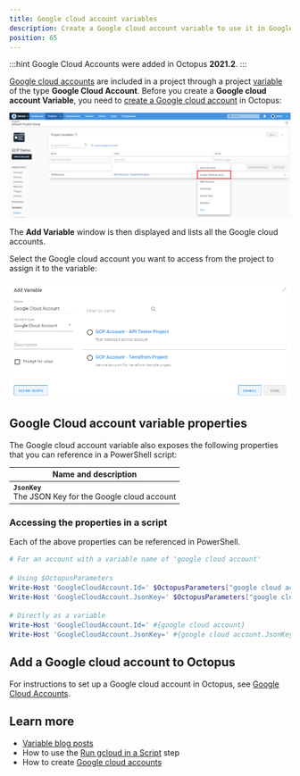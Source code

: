 ```yaml
---
title: Google cloud account variables
description: Create a Google cloud account variable to use it in Google Cloud deployment steps
position: 65
---
```


:::hint
Google Cloud Accounts were added in Octopus **2021.2**.
:::

[Google cloud accounts](/docs/infrastructure/accounts/google-cloud/index.md) are included in a project through a project [variable](/docs/projects/variables/index.md) of the type **Google Cloud Account**. Before you create a **Google cloud account Variable**, you need to [create a Google cloud account](/docs/infrastructure/accounts/google-cloud/index.md) in Octopus:

![Google cloud account variable](images/google-cloud-account-variable.png "width=500")

The **Add Variable** window is then displayed and lists all the Google cloud accounts.

Select the Google cloud account you want to access from the project to assign it to the variable:

![Google Cloud account variable selection](images/google-cloud-account-variable-selection.png "width=500")

## Google Cloud account variable properties

The Google cloud account variable also exposes the following properties that you can reference in a PowerShell script:

| Name and description |
| -------------------- | 
| **`JsonKey`** <br/> The JSON Key for the Google cloud account|

### Accessing the properties in a script

Each of the above properties can be referenced in PowerShell.

```powershell
# For an account with a variable name of 'google cloud account'

# Using $OctopusParameters
Write-Host 'GoogleCloudAccount.Id=' $OctopusParameters["google cloud account"]
Write-Host 'GoogleCloudAccount.JsonKey=' $OctopusParameters["google cloud account.JsonKey"]

# Directly as a variable
Write-Host 'GoogleCloudAccount.Id=' #{google cloud account}
Write-Host 'GoogleCloudAccount.JsonKey=' #{google cloud account.JsonKey}
```

## Add a Google cloud account to Octopus

For instructions to set up a Google cloud account in Octopus, see [Google Cloud Accounts](/docs/infrastructure/accounts/google-cloud/index.md).

## Learn more

- [Variable blog posts](https://octopus.com/blog/tag/variables)
- How to use the [Run gcloud in a Script](/docs/deployments/google-cloud/run-gcloud-script/index.md) step
- How to create [Google cloud accounts](/docs/infrastructure/accounts/google-cloud/index.md)
